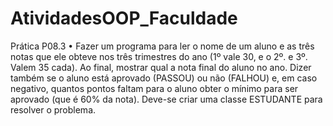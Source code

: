 # AtividadesOOP_Faculdade

Prática P08.3
• Fazer um programa para ler o nome de um aluno e as três notas que ele
obteve nos três trimestres do ano (1º vale 30, e o 2º. e 3º. Valem 35 cada).
Ao final, mostrar qual a nota final do aluno no ano. Dizer também se o
aluno está aprovado (PASSOU) ou não (FALHOU) e, em caso negativo,
quantos pontos faltam para o aluno obter o mínimo para ser aprovado
(que é 60% da nota). Deve-se criar uma classe ESTUDANTE para resolver
o problema.
